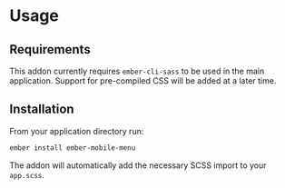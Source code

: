 # Usage
## Requirements
This addon currently requires `ember-cli-sass` to be used in the main application. Support for pre-compiled CSS will be added at a later time.

## Installation
From your application directory run: 

```sh
ember install ember-mobile-menu
```

The addon will automatically add the necessary SCSS import to your `app.scss`.
